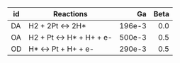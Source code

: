 | id | Reactions                |     Ga | Beta |
|----|--------------------------|-------:|-----:|
| DA | H2 + 2Pt <-> 2H*         | 196e-3 |  0.0 |
| OA | H2 + Pt <-> H* + H+ + e- | 500e-3 |  0.5 |
| OD | H* <-> Pt + H+ + e-      | 290e-3 |  0.5 |